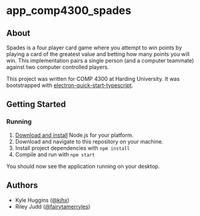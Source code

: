 # app_comp4300_spades
## About
Spades is a four player card game where you attempt to win points by playing a card of the greatest value and betting how many points you will win. This implementation pairs a single person (and a computer teammate) against two computer controlled players.

This project was written for COMP 4300 at Harding University. It was bootstrapped with [electron-quick-start-typescript][].

## Getting Started
### Running
1. [Download and install][nodejs-download] Node.js for your platform.
2. Download and navigate to this repository on your machine.
3. Install project dependencies with `npm install`
4. Compile and run with `npm start`

You should now see the application running on your desktop.

## Authors
* Kyle Huggins ([@kjhx][kyle-github])
* Riley Judd ([@fairytamerryles][riley-github])

[electron-quick-start-typescript]: http://github.com/electron/electron-quick-start-typescript
[nodejs-download]: http://nodejs.org/en/download/
[kyle-github]: http://github.com/kjhx
[riley-github]: http://github.com/fairytamerryles
